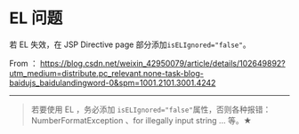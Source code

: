 # EL 问题

若 EL 失效，在 JSP Directive page 部分添加`isELIgnored="false"`。

From ： https://blog.csdn.net/weixin_42950079/article/details/102649892?utm_medium=distribute.pc_relevant.none-task-blog-baidujs_baidulandingword-0&spm=1001.2101.3001.4242

---

> 若要使用 EL ，务必添加 `isELIgnored="false"`属性，否则各种报错：NumberFormatException 、for illegally input string ... 等。★